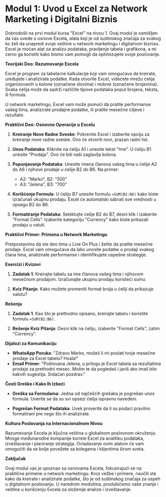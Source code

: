 # **Modul 1: Uvod u Excel za Network Marketing i Digitalni Biznis**

Dobrodošli na prvi modul kursa "Excel" na nivou 1. Ovaj modul je osmišljen da vas uvede u osnove Excela, alata koji je od suštinskog značaja za svakog ko želi da unapredi svoje veštine u network marketingu i digitalnom biznisu. Excel je moćan alat za analizu podataka, pravljenje tabela i grafikona, a mi ćemo ga koristiti kako bismo vam pomogli da optimizujete svoje poslovanje.

**Teorijski Deo: Razumevanje Excela**

Excel je program za tabelarne kalkulacije koji vam omogućava da kreirate, uređujete i analizirate podatke. Kada otvorite Excel, videćete mrežu ćelija organizovanih u kolone (označene slovima) i redove (označene brojevima). Svaka ćelija može da sadrži različite tipove podataka poput brojeva, teksta, ili formula.

U network marketingu, Excel vam može pomoći da pratite performanse vašeg tima, analizirate prodajne podatke, ili pratite mesečne ciljeve i rezultate.

**Praktični Deo: Osnovne Operacije u Excelu**

1. **Kreiranje Nove Radne Sveske**: Pokrenite Excel i izaberite opciju za kreiranje nove radne sveske. Ovo će otvoriti novi, prazan radni list.

2. **Unos Podataka**: Kliknite na ćeliju A1 i unesite tekst "Ime". U ćeliju B1 unesite "Prodaja". Ovo će biti naši zaglavlja kolona.

3. **Popunjavanje Podataka**: Unesite imena članova vašeg tima u ćelije A2 do A6 i njihove prodaje u ćelije B2 do B6. Na primer:
   - A2: "Marko", B2: "500"
   - A3: "Jelena", B3: "700"

4. **Korišćenje Formula**: U ćeliju B7 unesite formulu `=SUM(B2:B6)` kako biste izračunali ukupnu prodaju. Excel će automatski sabrati sve vrednosti u opsegu B2 do B6.

5. **Formatiranje Podataka**: Selektujte ćelije B2 do B7, desni klik i izaberite "Format Cells". Izaberite kategoriju "Currency" kako biste prikazali prodaju u valuti.

**Praktični Primer: Primena u Network Marketingu**

Pretpostavimo da ste deo tima u Live On Plus i želite da pratite mesečne prodaje. Excel vam omogućava da lako unosite podatke o prodaji svakog člana tima, analizirate performanse i identifikujete uspešne strategije.

**Esercizi i Kvizovi**

1. **Zadatak 1**: Kreirajte tabelu sa ime članova vašeg tima i njihovom mesečnom prodajom. Izračunajte ukupnu prodaju koristeći sumu.
   
2. **Kviz Pitanje**: Kako možete promeniti format broja u ćeliji da prikazuje valutu?

**Rešenja**

1. **Zadatak 1**: Kao što je prethodno opisano, kreirajte tabelu i koristite formulu `=SUM(B2:B6)`.

2. **Rešenje Kviz Pitanja**: Desni klik na ćeliju, izaberite "Format Cells", zatim "Currency".

**Dijalozi za Komunikaciju**

- **WhatsApp Poruka**: "Zdravo Marko, možeš li mi poslati tvoje mesečne prodaje za Excel tabelu? Hvala!"
- **Email Primer**: "Poštovana Jelena, u prilogu je Excel tabela sa rezultatima prodaje za prethodni mesec. Molim te da pogledaš i javiš ako imaš bilo kakvih sugestija. Srdačan pozdrav."

**Česti Greške i Kako Ih Izbeći**

- **Greška sa Formulama**: Jedna od najčešćih grešaka je pogrešan unos formula. Uverite se da su svi opsezi ćelija ispravno navedeni.
  
- **Pogrešan Format Podataka**: Uvek proverite da li su podaci pravilno formatirani pre nego što ih analizirate.

**Kultura Poslovanja na Internacionalnom Nivou**

Razumevanje Excela je ključna veština u globalnom poslovnom okruženju. Mnoge međunarodne kompanije koriste Excel za analitiku podataka, izveštavanje i planiranje strategija. Ovladavanje ovim alatom će vam omogućiti da se bolje povežete sa kolegama i klijentima širom sveta.

**Zaključak**

Ovaj modul vas je upoznao sa osnovama Excela, fokusirajući se na praktične primene u network marketingu. Kroz vežbe i primere, naučili ste kako da kreirate i analizirate podatke, što je od suštinskog značaja za uspeh u digitalnom poslovanju. U narednim modulima, produbićemo vaše znanje i veštine u korišćenju Excela za složenije analize i izveštavanje.